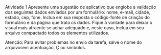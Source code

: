 Atividade 1
Apresente uma sugestão de aplicativo que englobe a validação dos seguintes dados enviados por um formulário: nome, e-mail, cidade, estado, cep, fone. Inclua em sua resposta o código-fonte de criação do formulário e da página que trata os dados. Fique à vontade para deixar o visual mais atraente se achar adequado e, neste caso, inclua em seu arquivo compactado todos os elementos utilizados.

Atenção: Para evitar problemas no envio da tarefa, salve o nome do arquivosem acentuação, Ç ou símbolos.
